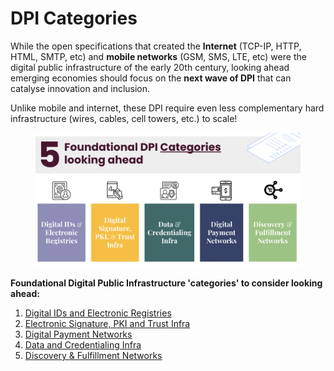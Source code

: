 # DPI Categories

While the open specifications that created the **Internet** (TCP-IP, HTTP, HTML, SMTP, etc) and **mobile networks** (GSM, SMS, LTE, etc) were the digital public infrastructure of the early 20th century, looking ahead emerging economies should focus on the **next wave of DPI** that can catalyse innovation and inclusion.

Unlike mobile and internet, these DPI require even less complementary hard infrastructure  (wires, cables, cell towers, etc.) to scale!&#x20;

<figure><img src=".gitbook/assets/Screenshot 2023-06-03 at 2.39.53 PM.png" alt=""><figcaption></figcaption></figure>

**Foundational Digital Public Infrastructure 'categories' to consider looking ahead:**

1. [Digital IDs and Electronic Registries](technical-notes/digital-ids-and-electronic-registries/)
2. [Electronic Signature, PKI and Trust Infra](technical-notes/electronic-signature-pki-and-trust-infra.md)
3. [Digital Payment Networks](technical-notes/digital-payment-networks/)
4. [Data and Credentialing Infra](technical-notes/data-and-credentialing-infra.md)
5. [Discovery & Fulfillment Networks](technical-notes/discovery-and-fulfillment-networks.md)
